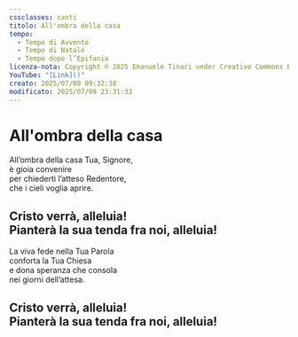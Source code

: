 ```yaml
---
cssclasses: canti
titolo: All'ombra della casa
tempo:
  - Tempo di Avvento
  - Tempo di Natale
  - Tempo dopo l’Epifania
licenza-nota: Copyright © 2025 Emanuele Tinari under Creative Commons BY-NC-SA 4.0 https://creativecommons.org/licenses/by-nc-sa/4.0/
YouTube: "[Link]()"
creato: 2025/07/08 09:32:38
modificato: 2025/07/09 23:31:33
---
```


# All'ombra della casa
All’ombra della casa Tua, Signore,<br>è gioia convenire<br>per chiederti l’atteso Redentore,<br>che i cieli voglia aprire.
## Cristo verrà, alleluia!<br>Pianterà la sua tenda fra noi, alleluia!
La viva fede nella Tua Parola<br>conforta la Tua Chiesa<br>e dona speranza che consola<br>nei giorni dell’attesa.
## Cristo verrà, alleluia!<br>Pianterà la sua tenda fra noi, alleluia!
